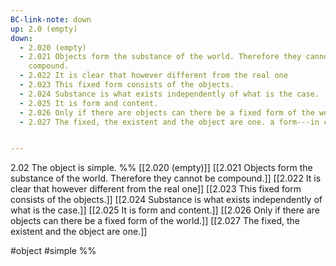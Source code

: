 ```yaml
---
BC-link-note: down
up: 2.0 (empty)
down:
  - 2.020 (empty)
  - 2.021 Objects form the substance of the world. Therefore they cannot be
    compound.
  - 2.022 It is clear that however different from the real one
  - 2.023 This fixed form consists of the objects.
  - 2.024 Substance is what exists independently of what is the case.
  - 2.025 It is form and content.
  - 2.026 Only if there are objects can there be a fixed form of the world.
  - 2.027 The fixed, the existent and the object are one. a form---in common with the real world.


---
```

2.02 The object is simple.
%%
[[2.020 (empty)]]
[[2.021 Objects form the substance of the world. Therefore they cannot be compound.]]
[[2.022 It is clear that however different from the real one]]
[[2.023 This fixed form consists of the objects.]]
[[2.024 Substance is what exists independently of what is the case.]]
[[2.025 It is form and content.]]
[[2.026 Only if there are objects can there be a fixed form of the world.]]
[[2.027 The fixed, the existent and the object are one.]]

#object #simple %%